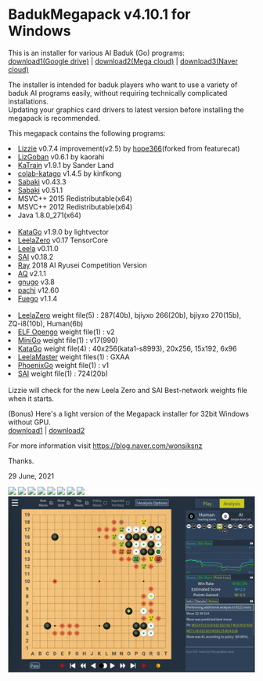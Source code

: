 # BadukMegapack v4.10.1 for Windows
This is an installer for various AI Baduk (Go) programs:<br>
<a href="https://drive.google.com/uc?export=download&id=1xQQtzwkm8A4v4zgsAceAfDhCBJ2N1o3P">download1(Google drive)</a> | <a href="https://mega.nz/file/GQQGkLqS#CBM79qsQkHRiw8Vq5swzLPnLmmUmvGBIMupfvmEa0Ag">download2(Mega cloud)</a> | <a href="http://naver.me/xNdPrUd1">download3(Naver cloud)</a>

The installer is intended for baduk players who want to use a variety of baduk AI programs easily, without requiring technically complicated installations.<br>
Updating your graphics card drivers to latest version before installing the megapack is recommended.


This megapack contains the following programs:

<li><a href="https://github.com/featurecat/lizzie" target="_blank">Lizzie</a> v0.7.4 improvement(v2.5) by <a href="https://github.com/hope366/Lizzie-improvements">hope366</a>(forked from featurecat)<br>
<li><a href="https://github.com/kaorahi/lizgoban" target="_blank">LizGoban</a> v0.6.1 by kaorahi<br>
<li><a href="https://github.com/sanderland/katrain" target="_blank">KaTrain</a> v1.9.1 by Sander Land<br>
<li><a href="https://github.com/kinfkong/katago-colab" target="_blank">colab-katago</a> v1.4.5 by kinfkong<br>
<li><a href="https://github.com/SabakiHQ/Sabaki" target="_blank">Sabaki</a> v0.43.3<br>
<li><a href="https://github.com/SabakiHQ/Sabaki" target="_blank">Sabaki</a> v0.51.1<br>
<li>MSVC++ 2015 Redistributable(x64)<br>
<li>MSVC++ 2012 Redistributable(x64)<br>
<li>Java 1.8.0_271(x64)<br>
<br>
<li><a href="https://github.com/lightvector/KataGo" target="_blank">KataGo</a> v1.9.0 by lightvector<br>
<li><a href="https://github.com/leela-zero/leela-zero" target="_blank">LeelaZero</a> v0.17 TensorCore<br>
<li><a href="https://sjeng.org/leela.html" target="_blank">Leela</a> v0.11.0<br>
<li><a href="https://github.com/sai-dev/sai" target="_blank">SAI</a> v0.18.2<br>
<li><a href="https://github.com/zakki/Ray" target="_blank">Ray</a> 2018 AI Ryusei Competition Version<br>
<li><a href="https://github.com/ymgaq/AQ" target="_blank">AQ</a> v2.1.1<br>
<li><a href="https://www.gnu.org/software/gnugo/" target="_blank">gnugo</a> v3.8<br>
<li><a href="https://github.com/pasky/pachi" target="_blank">pachi</a> v12.60<br>
<li><a href="https://sourceforge.net/projects/fuego/" target="_blank">Fuego</a> v1.1.4<br>
<br>
<li><a href="http://zero.sjeng.org/" target="_blank">LeelaZero</a> weight file(5) : 287(40b), bjiyxo 266(20b), bjiyxo 270(15b), ZQ-i8(10b), Human(6b)<br>
<li><a href="https://github.com/pytorch/ELF" target="_blank">ELF Opengo</a> weight file(1) : v2<br>
<li><a href="https://github.com/tensorflow/minigo" target="_blank">MiniGo</a> weight file(1) : v17(990)<br>
<li><a href="https://d3dndmfyhecmj0.cloudfront.net/index.html">KataGo</a> weight file(4) : 40x256(kata1-s8993), 20x256, 15x192, 6x96<br>
<li><a href="https://github.com/pangafu/LeelaMasterWeight" target="_blank">LeelaMaster</a> weight files(1) : GXAA<br>
<li><a href="https://github.com/Tencent/PhoenixGo" target="_blank">PhoenixGo</a> weight file(1) : v1<br>
<li><a href="http://sai.unich.it/" target="_blank">SAI</a> weight file(1) : 724(20b)<br>
<br>
Lizzie will check for the new Leela Zero and SAI Best-network weights file when it starts.

(Bonus) Here's a light version of the Megapack installer for 32bit Windows without GPU.<br>
<a href="https://drive.google.com/uc?export=download&id=1mWnSGXmWMXS3vNMgu69OiYreS_c_qucU">download1</a> | <a href="http://naver.me/GSiunxGt">download2</a>

For more information visit https://blog.naver.com/wonsiksnz

Thanks.


29 June, 2021

<img src="https://github.com/wonsiks/BadukMegapack/blob/master/megapack.png">

<img src="https://github.com/wonsiks/BadukMegapack/blob/master/config1.png">

<img src="https://github.com/wonsiks/BadukMegapack/blob/master/config2.png">

<img src="https://github.com/wonsiks/BadukMegapack/blob/master/config3.png">

<img src="https://github.com/wonsiks/BadukMegapack/blob/master/lizzie.png">

<img src="https://github.com/wonsiks/BadukMegapack/blob/master/sabaki.png">

<img src="https://github.com/wonsiks/BadukMegapack/blob/master/lizgoban.png">

<img src="https://github.com/wonsiks/BadukMegapack/blob/master/run_lizgoban.png">

<img src="https://raw.githubusercontent.com/sanderland/katrain/master/screenshots/analysis.png">
